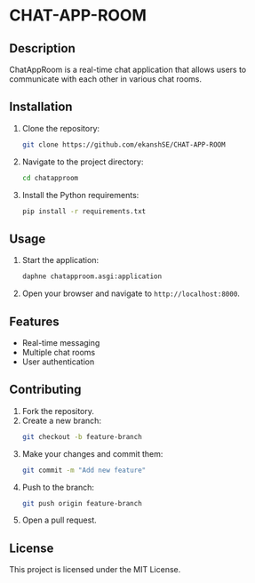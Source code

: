 # CHAT-APP-ROOM
## Description
ChatAppRoom is a real-time chat application that allows users to communicate with each other in various chat rooms.

## Installation
1. Clone the repository:
    ```bash
    git clone https://github.com/ekanshSE/CHAT-APP-ROOM
    ```
2. Navigate to the project directory:
    ```bash
    cd chatapproom
    ```

3. Install the Python requirements:
    ```bash
    pip install -r requirements.txt
    ```

## Usage
1. Start the application:
    ```bash
    daphne chatapproom.asgi:application
    ```
2. Open your browser and navigate to `http://localhost:8000`.

## Features
- Real-time messaging
- Multiple chat rooms
- User authentication

## Contributing
1. Fork the repository.
2. Create a new branch:
    ```bash
    git checkout -b feature-branch
    ```
3. Make your changes and commit them:
    ```bash
    git commit -m "Add new feature"
    ```
4. Push to the branch:
    ```bash
    git push origin feature-branch
    ```
5. Open a pull request.

## License
This project is licensed under the MIT License.
